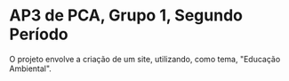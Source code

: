 # AP3 de PCA, Grupo 1, Segundo Período
O projeto envolve a criação de um site, utilizando, como tema, "Educação Ambiental".

